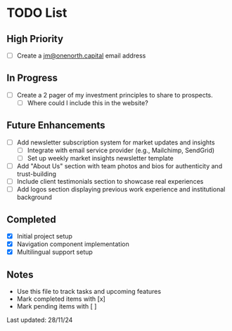 # TODO List

## High Priority
- [ ] Create a jm@onenorth.capital email address

## In Progress
- [ ] Create a 2 pager of my investment principles to share to prospects. 
  - [ ] Where could I include this in the website?

## Future Enhancements
- [ ] Add newsletter subscription system for market updates and insights
  - [ ] Integrate with email service provider (e.g., Mailchimp, SendGrid)
  - [ ] Set up weekly market insights newsletter template
- [ ] Add "About Us" section with team photos and bios for authenticity and trust-building
- [ ] Include client testimonials section to showcase real experiences
- [ ] Add logos section displaying previous work experience and institutional background

## Completed
- [x] Initial project setup
- [x] Navigation component implementation
- [x] Multilingual support setup

## Notes
- Use this file to track tasks and upcoming features
- Mark completed items with [x]
- Mark pending items with [ ]

Last updated: 28/11/24 
